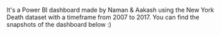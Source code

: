 It's a Power BI dashboard made by Naman & Aakash using the New York Death dataset with a timeframe from 2007 to 2017.
You can find the snapshots of the dashboard below :)
